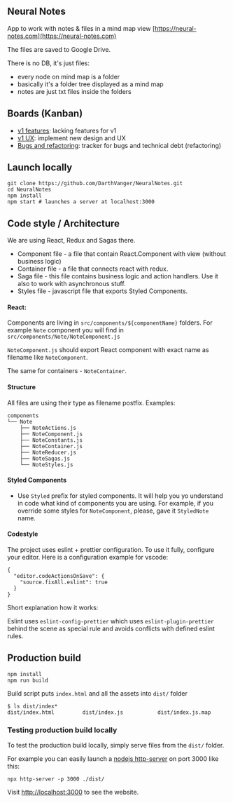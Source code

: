 Neural Notes
-----------
App to work with notes & files in a mind map view [https://neural-notes.com](https://neural-notes.com)

The files are saved to Google Drive.

There is no DB, it's just files:
- every node on mind map is a folder
- basically it's a folder tree displayed as a mind map
- notes are just txt files inside the folders

## Boards (Kanban)
- [v1 features](https://github.com/DarthVanger/NeuralNotes/projects/4): lacking features for v1
- [v1 UX](https://github.com/DarthVanger/NeuralNotes/projects/1): implement new design and UX
- [Bugs and refactoring](https://github.com/DarthVanger/NeuralNotes/projects/2): tracker for bugs and technical debt (refactoring)

## Launch locally
```
git clone https://github.com/DarthVanger/NeuralNotes.git
cd NeuralNotes
npm install
npm start # launches a server at localhost:3000
```

## Code style / Architecture
We are using React, Redux and Sagas there. 

- Component file - a file that contain React.Component with view (without business logic)
- Container file - a file that connects react with redux. 
- Saga file - this file contains business logic and action handlers. Use it also to work with asynchronous stuff.
- Styles file - javascript file that exports Styled Components.

#### React:
Components are living in `src/components/${componentName}` folders. For example `Note` component you will find in `src/components/Note/NoteComponent.js`

`NoteComponent.js` should export React component with exact name as filename like `NoteComponent`. 

The same for containers - `NoteContainer`. 

#### Structure
All files are using their type as filename postfix. 
Examples: 

    components
    └── Note
        ├── NoteActions.js
        ├── NoteComponent.js
        ├── NoteConstants.js
        ├── NoteContainer.js
        ├── NoteReducer.js
        ├── NoteSagas.js
        └── NoteStyles.js

#### Styled Components
- Use `Styled` prefix for styled components. It will help you yo understand in code what kind of components you are using. For example, if you override some styles for `NoteComponent`, please, gave it `StyledNote` name.

#### Codestyle

The project uses eslint + prettier configuration. To use it fully, configure your editor. Here is a configuration example for vscode:

```
{
  "editor.codeActionsOnSave": {
    "source.fixAll.eslint": true
  }
}
```

Short explanation how it works:

Eslint uses `eslint-config-prettier` which uses `eslint-plugin-prettier` behind the scene as special rule and avoids conflicts with defined eslint rules.

## Production build
```
npm install
npm run build
```

Build script puts `index.html` and all the assets into `dist/` folder
```
$ ls dist/index*
dist/index.html         dist/index.js           dist/index.js.map
```

### Testing production build locally

To test the production build locally, simply serve files from the `dist/` folder.

For example you can easily launch a [nodejs http-server](https://www.npmjs.com/package/http-server) on port 3000 like this:
```
npx http-server -p 3000 ./dist/
```

Visit <http://localhost:3000> to see the website.


